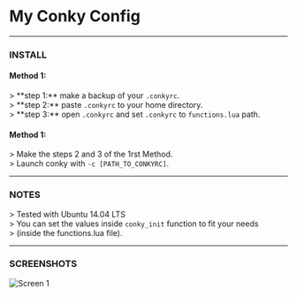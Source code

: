 # My Conky Config

----------

<h3>INSTALL</h3>

<h4>Method 1:</h4>
> **step 1:** make a backup of your <code>.conkyrc</code>.<br>
> **step 2:** paste <code>.conkyrc</code> to your home directory.<br>
> **step 3:** open <code>.conkyrc</code> and set <code>.conkyrc</code> to <code>functions.lua</code> path.<br>

<h4>Method 1:</h4>
> Make the steps 2 and 3 of the 1rst Method.<br>
> Launch conky with <code>-c [PATH_TO_CONKYRC]</code>.<br>

----------

<h3>NOTES</h3>
> Tested with Ubuntu 14.04 LTS<br>
> You can set the values inside <code>conky_init</code> function to fit your needs<br>
> (inside the functions.lua file).

----------

<h3>SCREENSHOTS</h3>

![Screen 1](http://img11.hostingpics.net/pics/816258conkyscreenshot.png)